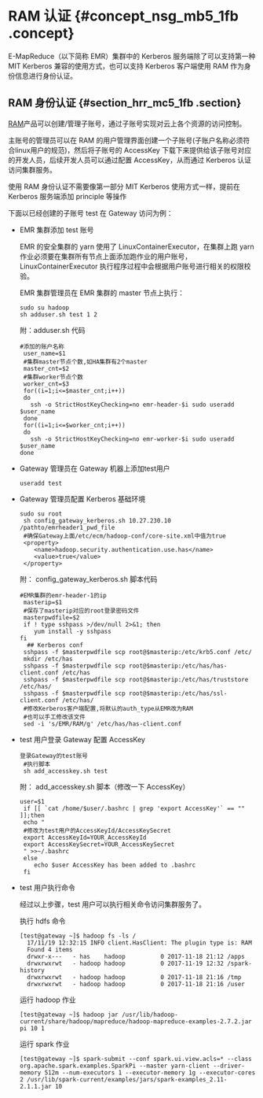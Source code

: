 # RAM 认证 {#concept_nsg_mb5_1fb .concept}

E-MapReduce（以下简称 EMR）集群中的 Kerberos 服务端除了可以支持第一种 MIT Kerberos 兼容的使用方式，也可以支持 Kerberos 客户端使用 RAM 作为身份信息进行身份认证。

## RAM 身份认证 {#section_hrr_mc5_1fb .section}

[RAM](https://www.alibabacloud.com/product/ram)产品可以创建/管理子账号，通过子账号实现对云上各个资源的访问控制。

主账号的管理员可以在 RAM 的用户管理界面创建一个子账号\(子账户名称必须符合linux用户的规范\)，然后将子账号的 AccessKey 下载下来提供给该子账号对应的开发人员，后续开发人员可以通过配置 AccessKey，从而通过 Kerberos 认证访问集群服务。

使用 RAM 身份认证不需要像第一部分 MIT Kerberos 使用方式一样，提前在 Kerberos 服务端添加 principle 等操作

下面以已经创建的子账号 test 在 Gateway 访问为例：

-   EMR 集群添加 test 账号

    EMR 的安全集群的 yarn 使用了 LinuxContainerExecutor，在集群上跑 yarn 作业必须要在集群所有节点上面添加跑作业的用户账号，LinuxContainerExecutor 执行程序过程中会根据用户账号进行相关的权限校验。

    EMR 集群管理员在 EMR 集群的 master 节点上执行：

    ``` {#codeblock_7mc_cyk_ai9}
    sudo su hadoop
    sh adduser.sh test 1 2
    ```

    附：adduser.sh 代码

    ``` {#codeblock_gn4_q97_ubi}
    #添加的账户名称
     user_name=$1
     #集群master节点个数,如HA集群有2个master
     master_cnt=$2
     #集群worker节点个数
     worker_cnt=$3
     for((i=1;i<=$master_cnt;i++))
     do
       ssh -o StrictHostKeyChecking=no emr-header-$i sudo useradd $user_name
     done
     for((i=1;i<=$worker_cnt;i++))
     do
       ssh -o StrictHostKeyChecking=no emr-worker-$i sudo useradd $user_name
    done
    ```

-   Gateway 管理员在 Gateway 机器上添加test用户

    ``` {#codeblock_1qr_z9a_hq8}
    useradd test
    ```

-   Gateway 管理员配置 Kerberos 基础环境

    ``` {#codeblock_ayl_03m_yhx}
    sudo su root
     sh config_gateway_kerberos.sh 10.27.230.10 /pathto/emrheader1_pwd_file
     #确保Gateway上面/etc/ecm/hadoop-conf/core-site.xml中值为true
     <property>
        <name>hadoop.security.authentication.use.has</name>
        <value>true</value>
     </property>
    ```

    附： config\_gateway\_kerberos.sh 脚本代码

    ``` {#codeblock_3gs_fdo_10i}
    #EMR集群的emr-header-1的ip
     masterip=$1
     #保存了masterip对应的root登录密码文件
     masterpwdfile=$2
     if ! type sshpass >/dev/null 2>&1; then
        yum install -y sshpass
    fi
      ## Kerberos conf
     sshpass -f $masterpwdfile scp root@$masterip:/etc/krb5.conf /etc/
     mkdir /etc/has
     sshpass -f $masterpwdfile scp root@$masterip:/etc/has/has-client.conf /etc/has
     sshpass -f $masterpwdfile scp root@$masterip:/etc/has/truststore /etc/has/
     sshpass -f $masterpwdfile scp root@$masterip:/etc/has/ssl-client.conf /etc/has/
     #修改Kerberos客户端配置,将默认的auth_type从EMR改为RAM
     #也可以手工修改该文件
     sed -i 's/EMR/RAM/g' /etc/has/has-client.conf
    ```

-   test 用户登录 Gateway 配置 AccessKey

    ``` {#codeblock_a5x_hxv_8f1}
    登录Gateway的test账号
     #执行脚本
     sh add_accesskey.sh test
    ```

    附： add\_accesskey.sh 脚本（修改一下 AccessKey）

    ``` {#codeblock_wtv_9or_onj}
    user=$1
     if [[ `cat /home/$user/.bashrc | grep 'export AccessKey'` == "" ]];then
     echo "
     #修改为test用户的AccessKeyId/AccessKeySecret
     export AccessKeyId=YOUR_AccessKeyId
     export AccessKeySecret=YOUR_AccessKeySecret
     " >>~/.bashrc
     else
        echo $user AccessKey has been added to .bashrc
     fi
    ```

-   test 用户执行命令

    经过以上步骤，test 用户可以执行相关命令访问集群服务了。

    执行 hdfs 命令

    ``` {#codeblock_g9j_02h_pru}
    [test@gateway ~]$ hadoop fs -ls /
      17/11/19 12:32:15 INFO client.HasClient: The plugin type is: RAM
      Found 4 items
      drwxr-x---   - has    hadoop          0 2017-11-18 21:12 /apps
      drwxrwxrwt   - hadoop hadoop          0 2017-11-19 12:32 /spark-history
      drwxrwxrwt   - hadoop hadoop          0 2017-11-18 21:16 /tmp
      drwxrwxrwt   - hadoop hadoop          0 2017-11-18 21:16 /user
    ```

    运行 hadoop 作业

    ``` {#codeblock_lr8_s2h_ytr}
    [test@gateway ~]$ hadoop jar /usr/lib/hadoop-current/share/hadoop/mapreduce/hadoop-mapreduce-examples-2.7.2.jar pi 10 1
    ```

    运行 spark 作业

    ``` {#codeblock_kku_3n9_k2s}
    [test@gateway ~]$ spark-submit --conf spark.ui.view.acls=* --class org.apache.spark.examples.SparkPi --master yarn-client --driver-memory 512m --num-executors 1 --executor-memory 1g --executor-cores 2 /usr/lib/spark-current/examples/jars/spark-examples_2.11-2.1.1.jar 10
    ```


